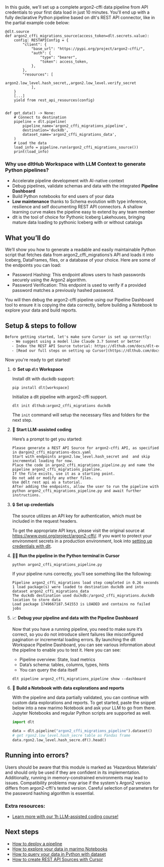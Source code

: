 In this guide, we'll set up a complete argon2-cffi data pipeline from API credentials to your first data load in just 10 minutes. You'll end up with a fully declarative Python pipeline based on dlt's REST API connector, like in the partial example code below:

```python-outcome
@dlt.source
def argon2_cffi_migrations_source(access_token=dlt.secrets.value):
    config: RESTAPIConfig = {
        "client": {
            "base_url": "https://pypi.org/project/argon2-cffi/",
            "auth": {
                "type": "bearer",
                "token": access_token,
            },
        },
        "resources": [
            argon2.low_level.hash_secret,,argon2.low_level.verify_secret
            ],
    }
    [...]
    yield from rest_api_resources(config)


def get_data() -> None:
    # Connect to destination
    pipeline = dlt.pipeline(
        pipeline_name='argon2_cffi_migrations_pipeline',
        destination='duckdb',
        dataset_name='argon2_cffi_migrations_data', 
    )
    # Load the data
    load_info = pipeline.run(argon2_cffi_migrations_source())
    print(load_info) 
```

### Why use dltHub Workspace with LLM Context to generate Python pipelines?

- Accelerate pipeline development with AI-native context
- Debug pipelines, validate schemas and data with the integrated **Pipeline Dashboard**
- Build Python notebooks for end users of your data
- **Low maintenance** thanks to Schema evolution with type inference, resilience and self documenting REST API connectors. A shallow learning curve makes the pipeline easy to extend by any team member
- dlt is the tool of choice for Pythonic Iceberg Lakehouses, bringing mature data loading to pythonic Iceberg with or without catalogs

## What you’ll do

We’ll show you how to generate a readable and easily maintainable Python script that fetches data from argon2_cffi_migrations’s API and loads it into Iceberg, DataFrames, files, or a database of your choice. Here are some of the endpoints you can load:

- Password Hashing: This endpoint allows users to hash passwords securely using the Argon2 algorithm.
- Password Verification: This endpoint is used to verify if a provided password matches a previously hashed password.

You will then debug the argon2-cffi pipeline using our Pipeline Dashboard tool to ensure it is copying the data correctly, before building a Notebook to explore your data and build reports.

## Setup & steps to follow

```default
Before getting started, let's make sure Cursor is set up correctly:
   - We suggest using a model like Claude 3.7 Sonnet or better
   - Index the REST API Source tutorial: https://dlthub.com/docs/dlt-ecosystem/verified-sources/rest_api/ and add it to context as **@dlt rest api**
   - [Read our full steps on setting up Cursor](https://dlthub.com/docs/dlt-ecosystem/llm-tooling/cursor-restapi#23-configuring-cursor-with-documentation)
```

Now you're ready to get started!

1. ⚙️ **Set up `dlt` Workspace**
    
    Install dlt with duckdb support:
    ```shell
    pip install dlt[workspace]
    ```

    Initialize a dlt pipeline with argon2-cffi support.
    ```shell
    dlt init dlthub:argon2_cffi_migrations duckdb
    ```

    The `init` command will setup the necessary files and folders for the next step.
    
2. 🤠 **Start LLM-assisted coding**
    
    Here’s a prompt to get you started:
    
    ```prompt
    Please generate a REST API Source for argon2-cffi API, as specified in @argon2_cffi_migrations-docs.yaml 
    Start with endpoints argon2.low_level.hash_secret and  and skip incremental loading for now. 
    Place the code in argon2_cffi_migrations_pipeline.py and name the pipeline argon2_cffi_migrations_pipeline. 
    If the file exists, use it as a starting point. 
    Do not add or modify any other files. 
    Use @dlt rest api as a tutorial. 
    After adding the endpoints, allow the user to run the pipeline with python argon2_cffi_migrations_pipeline.py and await further instructions.
    ```

    
3. 🔒 **Set up credentials** 
    
    The source utilizes an API key for authentication, which must be included in the request headers.
    
    To get the appropriate API keys, please visit the original source at https://www.pypi.org/project/argon2-cffi/.
    If you want to protect your environment secrets in a production environment, look into [setting up credentials with dlt](https://dlthub.com/docs/walkthroughs/add_credentials).
    
4. 🏃‍♀️ **Run the pipeline in the Python terminal in Cursor**
    
    ```shell
    python argon2_cffi_migrations_pipeline.py
    ```
    
    If your pipeline runs correctly, you’ll see something like the following:
    
    ```shell
    Pipeline argon2_cffi_migrations load step completed in 0.26 seconds
    1 load package(s) were loaded to destination duckdb and into dataset argon2_cffi_migrations_data
    The duckdb destination used duckdb:/argon2_cffi_migrations.duckdb location to store data
    Load package 1749667187.541553 is LOADED and contains no failed jobs
    ```
    
5. 📈 **Debug your pipeline and data with the Pipeline Dashboard**

    Now that you have a running pipeline, you need to make sure it’s correct, so you do not introduce silent failures like misconfigured pagination or incremental loading errors. By launching the dlt Workspace Pipeline Dashboard, you can see various information about the pipeline to enable you to test it. Here you can see:
    - Pipeline overview: State, load metrics
    - Data’s schema: tables, columns, types, hints
    - You can query the data itself
    
    ```shell
    dlt pipeline argon2_cffi_migrations_pipeline show --dashboard
    ```
    
6. 🐍 **Build a Notebook with data explorations and reports**

    With the pipeline and data partially validated, you can continue with custom data explorations and reports. To get started, paste the snippet below into a new marimo Notebook and ask your LLM to go from there. Jupyter Notebooks and regular Python scripts are supported as well.

    
    ```python
    import dlt

   data = dlt.pipeline("argon2_cffi_migrations_pipeline").dataset()
   # get rgon2.low_level.hash_secre table as Pandas frame
   data.rgon2.low_level.hash_secre.df().head()
    ```

## Running into errors?

Users should be aware that this module is marked as 'Hazardous Materials' and should only be used if they are confident in its implementation. Additionally, running in memory-constrained environments may lead to issues. Compatibility problems may arise if the system's Argon2 version differs from argon2-cffi's tested version. Careful selection of parameters for the password hashing algorithm is essential.

### Extra resources:

- [Learn more with our 1h LLM-assisted coding course!](https://www.youtube.com/watch?v=GGid70rnJuM)

## Next steps

- [How to deploy a pipeline](https://dlthub.com/docs/walkthroughs/deploy-a-pipeline)
- [How to explore your data in marimo Notebooks](https://dlthub.com/docs/general-usage/dataset-access/marimo)
- [How to query your data in Python with dataset](https://dlthub.com/docs/general-usage/dataset-access/dataset)
- [How to create REST API Sources with Cursor](https://dlthub.com/docs/dlt-ecosystem/llm-tooling/cursor-restapi)